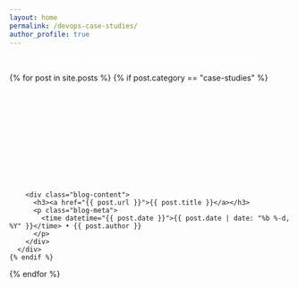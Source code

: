 ```yaml
---
layout: home
permalink: /devops-case-studies/
author_profile: true
---
```


<p style="color:#fff; text-align:center; margin-bottom:1rem;">
  Here you’ll find posts on <strong>DevOps in Action: Case Studies</strong>.
</p>

<div class="blog-grid">
  {% for post in site.posts %}
    {% if post.category == "case-studies" %}
      <div class="blog-card">
        <div class="blog-image" style="
          background-image: url('{{ post.featured-image | default: '/assets/images/default-blog.jpg' }}');
          background-size: cover;
          background-position: center;
          width: 100%;
          height: 180px;
        "></div>

        <div class="blog-content">
          <h3><a href="{{ post.url }}">{{ post.title }}</a></h3>
          <p class="blog-meta">
            <time datetime="{{ post.date }}">{{ post.date | date: "%b %-d, %Y" }}</time> • {{ post.author }}
          </p>
        </div>
      </div>
    {% endif %}
  {% endfor %}
</div>
